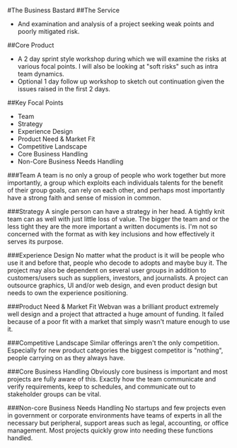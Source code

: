 #The Business Bastard
##The Service
* And examination and analysis of a project seeking weak points and poorly mitigated risk.

##Core Product
* A 2 day sprint style workshop during which we will examine the risks at various focal points. I will also be looking at "soft risks" such as intra team dynamics.
* Optional 1 day follow up workshop to sketch out continuation given the issues raised in the first 2 days.

##Key Focal Points
* Team
* Strategy
* Experience Design
* Product Need & Market Fit
* Competitive Landscape
* Core Business Handling
* Non-Core Business Needs Handling



###Team
A team is no only a group of people who work together but more importantly, a group which exploits each individuals talents for the benefit of their group goals, can rely on each other, and perhaps most importantly have a strong faith and sense of mission in common.

###Strategy
A single person can have a strategy in her head. A tightly knit team can as well with just little loss of value.
The bigger the team and or the less tight they are the more important a written documents is.
I'm not so concerned with the format as with key inclusions and how effectively it serves its purpose.

###Experience Design
No matter what the product is it will be people who use it and before that, people who decode to adopts and maybe buy it.
The project may also be dependent on several user groups in addition to customers/users such as suppliers, investors, and journalists.
A project can outsource graphics, UI and/or web design, and even product design but needs to own the experience positioning.

###Product Need & Market Fit
Webvan was a brilliant product extremely well design and a project that attracted a huge amount of funding.
It failed because of a poor fit with a market that simply wasn't mature enough to use it.

###Competitive Landscape
Similar offerings aren't the only competition. Especially for new product categories the biggest competitor is "nothing", people carrying on as they always have.

###Core Business Handling
Obviously core business is important and most projects are fully aware of this. Exactly how the team communicate and verify requirements, keep to schedules, and communicate out to stakeholder groups can be vital.

###Non-core Business Needs Handling
No startups and few projects even in government or corporate environments have teams of experts in all the necessary but peripheral, support areas such as legal, accounting, or office management. Most projects quickly grow into needing these functions handled.
